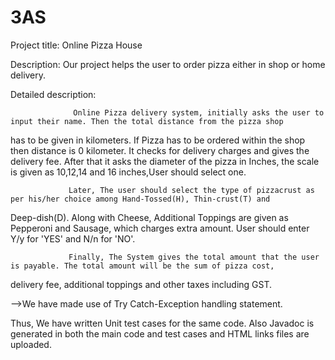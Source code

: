 # 3AS

Project title: Online Pizza House

Description: Our project helps the user to order pizza either in shop or home delivery.

Detailed description:

                  Online Pizza delivery system, initially asks the user to input their name. Then the total distance from the pizza shop 
has to be given in kilometers. If Pizza has to be ordered within the shop then distance is 0 kilometer. It checks for delivery charges
and gives the delivery fee. After that it asks the diameter of the pizza in Inches, the scale is given as 10,12,14 and 16 inches,User should
select one.

                 Later, The user should select the type of pizzacrust as per his/her choice among Hand-Tossed(H), Thin-crust(T) and 
Deep-dish(D). Along with Cheese, Additional Toppings are given as Pepperoni and Sausage, which charges extra amount. User should enter Y/y
for 'YES' and N/n for 'NO'.

                 Finally, The System gives the total amount that the user is payable. The total amount will be the sum of pizza cost,
delivery fee, additional toppings and other taxes including GST.

-->We have made use of Try Catch-Exception handling statement.

Thus, We have written Unit test cases for the same code. Also Javadoc is generated in both the main code and test cases and 
HTML links files are uploaded. 

